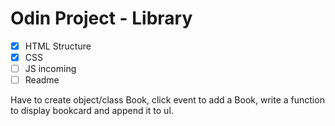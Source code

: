 # Odin Project - Library

- [x] HTML Structure
- [x] CSS
- [ ] JS incoming
- [ ] Readme

Have to create object/class Book, click event to add a Book, write a function to display bookcard and append it to ul.
